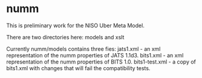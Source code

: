# numm

This is preliminary work for the NISO Uber Meta Model.

There are two directories here: models and xslt

Currently numm/models contains three fies:
  jats1.xml - an xml representation of the numm properties of JATS 1.1d3.
  bits1.xml - an xml representation of the numm properties of BITS 1.0.
  bits1-test.xml - a copy of bits1.xml with changes that will fail the compatibility tests. 


